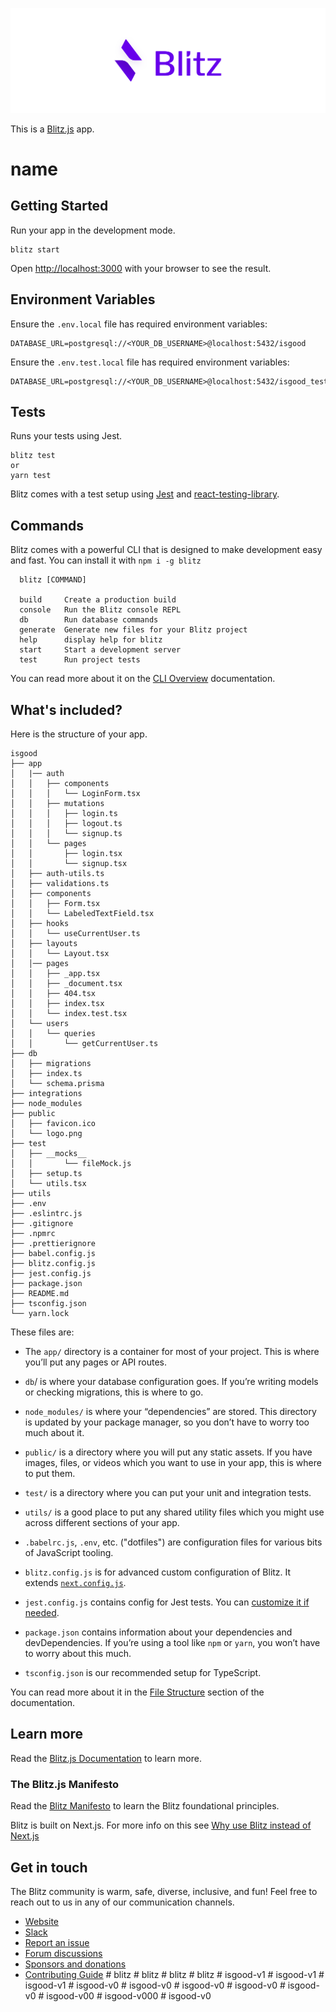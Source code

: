 [![Blitz.js](https://raw.githubusercontent.com/blitz-js/art/master/github-cover-photo.png)](https://blitzjs.com)

This is a [Blitz.js](https://github.com/blitz-js/blitz) app.

# **name**

## Getting Started

Run your app in the development mode.

```
blitz start
```

Open [http://localhost:3000](http://localhost:3000) with your browser to see the result.

## Environment Variables

Ensure the `.env.local` file has required environment variables:

```
DATABASE_URL=postgresql://<YOUR_DB_USERNAME>@localhost:5432/isgood
```

Ensure the `.env.test.local` file has required environment variables:

```
DATABASE_URL=postgresql://<YOUR_DB_USERNAME>@localhost:5432/isgood_test
```

## Tests

Runs your tests using Jest.

```
blitz test
or
yarn test
```

Blitz comes with a test setup using [Jest](https://jestjs.io/) and [react-testing-library](https://testing-library.com/).

## Commands

Blitz comes with a powerful CLI that is designed to make development easy and fast. You can install it with `npm i -g blitz`

```
  blitz [COMMAND]

  build     Create a production build
  console   Run the Blitz console REPL
  db        Run database commands
  generate  Generate new files for your Blitz project
  help      display help for blitz
  start     Start a development server
  test      Run project tests
```

You can read more about it on the [CLI Overview](https://blitzjs.com/docs/cli-overview) documentation.

## What's included?

Here is the structure of your app.

```
isgood
├── app
│   |── auth
│   │   ├── components
│   │   │   └── LoginForm.tsx
│   │   ├── mutations
│   │   │   ├── login.ts
│   │   │   ├── logout.ts
│   │   │   └── signup.ts
│   │   └── pages
│   │       ├── login.tsx
│   │       └── signup.tsx
│   ├── auth-utils.ts
│   ├── validations.ts
│   ├── components
│   │   ├── Form.tsx
│   │   └── LabeledTextField.tsx
│   ├── hooks
│   │   └── useCurrentUser.ts
│   ├── layouts
│   │   └── Layout.tsx
│   │── pages
│   │   ├── _app.tsx
│   │   ├── _document.tsx
│   │   ├── 404.tsx
│   │   ├── index.tsx
│   │   └── index.test.tsx
│   └── users
│   │   └── queries
│   │       └── getCurrentUser.ts
├── db
│   ├── migrations
│   ├── index.ts
│   └── schema.prisma
├── integrations
├── node_modules
├── public
│   ├── favicon.ico
│   └── logo.png
├── test
│   ├── __mocks__
│   │       └── fileMock.js
│   ├── setup.ts
│   └── utils.tsx
├── utils
├── .env
├── .eslintrc.js
├── .gitignore
├── .npmrc
├── .prettierignore
├── babel.config.js
├── blitz.config.js
├── jest.config.js
├── package.json
├── README.md
├── tsconfig.json
└── yarn.lock
```

These files are:

- The `app/` directory is a container for most of your project. This is where you’ll put any pages or API routes.

- `db`/ is where your database configuration goes. If you’re writing models or checking migrations, this is where to go.

- `node_modules/` is where your “dependencies” are stored. This directory is updated by your package manager, so you don’t have to worry too much about it.

- `public/` is a directory where you will put any static assets. If you have images, files, or videos which you want to use in your app, this is where to put them.

- `test/` is a directory where you can put your unit and integration tests.

- `utils/` is a good place to put any shared utility files which you might use across different sections of your app.

- `.babelrc.js`, `.env`, etc. ("dotfiles") are configuration files for various bits of JavaScript tooling.

- `blitz.config.js` is for advanced custom configuration of Blitz. It extends [`next.config.js`](https://nextjs.org/docs/api-reference/next.config.js/introduction).

- `jest.config.js` contains config for Jest tests. You can [customize it if needed](https://jestjs.io/docs/en/configuration).

- `package.json` contains information about your dependencies and devDependencies. If you’re using a tool like `npm` or `yarn`, you won’t have to worry about this much.

- `tsconfig.json` is our recommended setup for TypeScript.

You can read more about it in the [File Structure](https://blitzjs.com/docs/file-structure) section of the documentation.

## Learn more

Read the [Blitz.js Documentation](https://blitzjs.com/docs/getting-started) to learn more.

### The Blitz.js Manifesto

Read the [Blitz Manifesto](https://blitzjs.com/docs/manifesto) to learn the Blitz foundational principles.

Blitz is built on Next.js. For more info on this see [Why use Blitz instead of Next.js](https://blitzjs.com/docs/why-blitz)

## Get in touch

The Blitz community is warm, safe, diverse, inclusive, and fun! Feel free to reach out to us in any of our communication channels.

- [Website](https://blitzjs.com/)
- [Slack](https://slack.blitzjs.com/)
- [Report an issue](https://github.com/blitz-js/blitz/issues/new/choose)
- [Forum discussions](https://github.com/blitz-js/blitz/discussions)
- [Sponsors and donations](https://github.com/blitz-js/blitz#sponsors-and-donations)
- [Contributing Guide](https://blitzjs.com/docs/contributing)
  #   b l i t z 
   
   
  #   b l i t z 
   
   
  #   b l i t z 
   
   
#   b l i t z 
 
 #   i s g o o d - v 1 
 
 #   i s g o o d - v 1 
 
 #   i s g o o d - v 1 
 
 #   i s g o o d - v 0 
 
 #   i s g o o d - v 0 
 
 #   i s g o o d - v 0 
 
 #   i s g o o d - v 0 
 
 #   i s g o o d - v 0 
 
 #   i s g o o d - v 0 0 
 
 #   i s g o o d - v 0 0 0 
 
 #   i s g o o d - v 0 
 
 